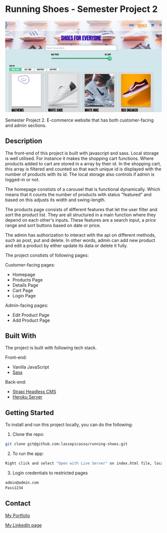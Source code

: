 # Running Shoes - Semester Project 2

![Products](/images/products.jpg?raw=true "Products")

Semester Project 2. E-commerce website that has both customer-facing and admin sections.

## Description

The front-end of this project is built with javascript and sass.
Local storage is well utilised. For instance it makes the shopping cart functions. Where products added to cart are stored in a array by their id. In the shopping cart, this array is filtered and counted so that each unique id is displayed with the number of products with its id. The local storage also controls if admin is logged-in or not.

The homepage constists of a carousel that is functional dynamically. Which means that it counts the number of products with status "featured" and based on this adjusts its width and swing-length.

The products page consists of different features that let the user filter and sort the product list. They are all structured in a main function where they depend on each other's inputs. These features are a search input, a price range and sort buttons based on date or price.

The admin has authorization to interact with the api on different methods, such as post, put and delete. In other words, admin can add new product and edit a product by either update its data or delete it fully.

The project constists of following pages:

Customer-facing pages:

- Homepage
- Products Page
- Details Page
- Cart Page
- Login Page

Admin-facing pages:

- Edit Product Page
- Add Product Page

## Built With

The project is built with following tech stack.

Front-end:

- Vanilla JavaScript
- [Sass](https://sass-lang.com/)

Back-end:

- [Strapi Headless CMS](https://strapi.io/)
- [Heroku Server](https://dashboard.heroku.com/)

## Getting Started

To install and run this project locally, you can do the following:

1. Clone the repo:

```bash
git clone git@github.com:lassopicasso/running-shoes.git
```

2. To run the app:

```bash
Right click and select "Open with Live Server" on index.html file, located in root folder.
```

3. Login credentials to restricted pages

```bash
admin@admin.com
Pass1234
```

## Contact

[My Portfolio](https://lars-walderhaug.netlify.app)

[My LinkedIn page](https://www.linkedin.com/in/lars-walderhaug-5924a349/)
